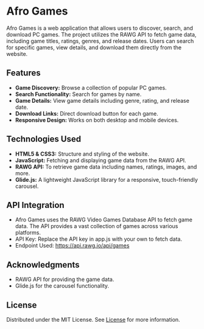 # Afro Games

Afro Games is a web application that allows users to discover, search, and download PC games. The project utilizes the RAWG API to fetch game data, including game titles, ratings, genres, and release dates. Users can search for specific games, view details, and download them directly from the website.

## Features

- **Game Discovery:** Browse a collection of popular PC games.
- **Search Functionality:** Search for games by name.
- **Game Details:** View game details including genre, rating, and release date.
- **Download Links:** Direct download button for each game.
- **Responsive Design:** Works on both desktop and mobile devices.

## Technologies Used

- **HTML5 & CSS3:** Structure and styling of the website.
- **JavaScript:** Fetching and displaying game data from the RAWG API.
- **RAWG API:** To retrieve game data including names, ratings, images, and more.
- **Glide.js:** A lightweight JavaScript library for a responsive, touch-friendly carousel.

## API Integration

- Afro Games uses the RAWG Video Games Database API to fetch game data. The API provides a vast collection of games across various platforms.
- API Key: Replace the API key in app.js with your own to fetch data.
- Endpoint Used: https://api.rawg.io/api/games

## Acknowledgments

- RAWG API for providing the game data.
- Glide.js for the carousel functionality.

## License
Distributed under the MIT License. See <a href="./License">License</a> for more information.
